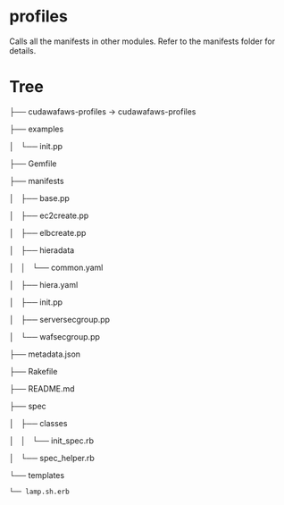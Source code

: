 # profiles

Calls all the manifests in other modules. Refer to the manifests folder for details.

# Tree

├── cudawafaws-profiles -> cudawafaws-profiles  

├── examples

│   └── init.pp

├── Gemfile

├── manifests

│   ├── base.pp

│   ├── ec2create.pp

│   ├── elbcreate.pp

│   ├── hieradata

│   │   └── common.yaml

│   ├── hiera.yaml

│   ├── init.pp

│   ├── serversecgroup.pp

│   └── wafsecgroup.pp

├── metadata.json

├── Rakefile

├── README.md

├── spec

│   ├── classes

│   │   └── init_spec.rb

│   └── spec_helper.rb

└── templates

    └── lamp.sh.erb
